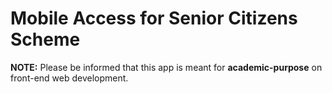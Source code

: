 # Mobile Access for Senior Citizens Scheme
**NOTE:** Please be informed that this app is meant for **academic-purpose** on front-end web development. 
